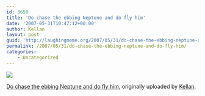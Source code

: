```yaml
---
id: 3650
title: 'Do chase the ebbing Neptune and do fly him'
date: '2007-05-31T10:47:12+00:00'
author: Kellan
layout: post
guid: 'http://laughingmeme.org/2007/05/31/do-chase-the-ebbing-neptune-and-do-fly-him/'
permalink: /2007/05/31/do-chase-the-ebbing-neptune-and-do-fly-him/
categories:
    - Uncategorized
---
```


[![](http://farm1.static.flickr.com/239/523393680_8963052389.jpg)](http://www.flickr.com/photos/kellan/523393680/ "photo sharing")

<span class="flickr-caption">[Do chase the ebbing Neptune and do fly him](http://www.flickr.com/photos/kellan/523393680/), originally uploaded by [Kellan](http://www.flickr.com/people/kellan/).</span>